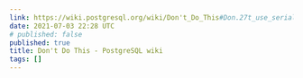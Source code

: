 ```yaml
---
link: https://wiki.postgresql.org/wiki/Don't_Do_This#Don.27t_use_serial
date: 2021-07-03 22:28 UTC
# published: false
published: true
title: Don't Do This - PostgreSQL wiki
tags: []
---
```



